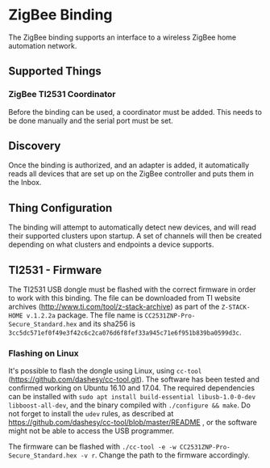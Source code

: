 # ZigBee Binding

The ZigBee binding supports an interface to a wireless ZigBee home automation network. 

## Supported Things

### ZigBee TI2531 Coordinator

Before the binding can be used, a coordinator must be added. This needs to be done manually and the serial port must be set.

## Discovery

Once the binding is authorized, and an adapter is added, it automatically reads all devices that are set up on the ZigBee controller and puts them in the Inbox.

## Thing Configuration

The binding will attempt to automatically detect new devices, and will read their supported clusters upon startup. A set of channels will then be created depending on what clusters and endpoints a device supports.

## TI2531 - Firmware

The TI2531 USB dongle must be flashed with the correct firmware in order to work with this binding.
The file can be downloaded from TI website archives (http://www.ti.com/tool/z-stack-archive) as part
of the `Z-STACK-HOME v.1.2.2a` package.
The file name is `CC2531ZNP-Pro-Secure_Standard.hex` and its sha256 is `3cc5dc571ef0f49e3f42c6c2ca076d6f8fef33a945c71e6f951b839ba0599d3c`.

### Flashing on Linux

It's possible to flash the dongle using Linux, using `cc-tool` (https://github.com/dashesy/cc-tool.git).
The software has been tested and confirmed working on Ubuntu 16.10 and 17.04.
The required dependencies can be installed with `sudo apt install build-essential libusb-1.0-0-dev libboost-all-dev`,
and the binary compiled with `./configure && make`. Do not forget to install the `udev` rules, as described at https://github.com/dashesy/cc-tool/blob/master/README , or the software might not be able to access the USB programmer.

The firmware can be flashed with `./cc-tool -e -w CC2531ZNP-Pro-Secure_Standard.hex -v r`. Change the path to the firmware accordingly.
